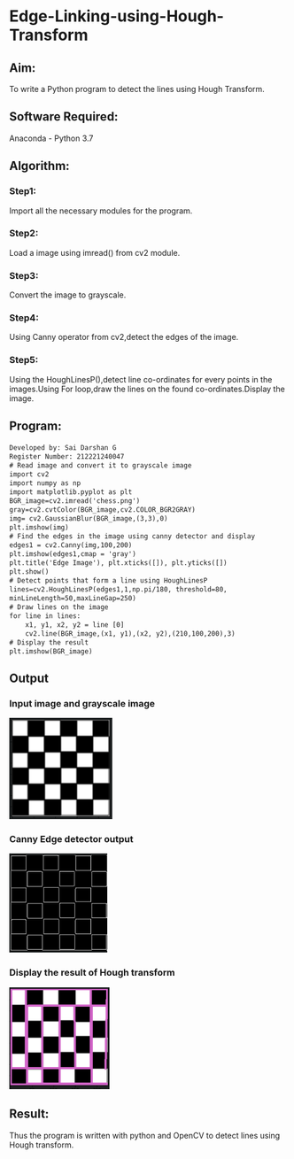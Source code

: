 # Edge-Linking-using-Hough-Transform
## Aim:
To write a Python program to detect the lines using Hough Transform.

## Software Required:
Anaconda - Python 3.7

## Algorithm:
### Step1:
Import all the necessary modules for the program.
### Step2:
Load a image using imread() from cv2 module.
### Step3:
Convert the image to grayscale.
### Step4:
Using Canny  operator from cv2,detect the edges of the image.
### Step5:
Using the HoughLinesP(),detect line co-ordinates for every points in the images.Using For loop,draw the lines on the found co-ordinates.Display the image.
## Program:
```
Developed by: Sai Darshan G
Register Number: 212221240047
# Read image and convert it to grayscale image
import cv2
import numpy as np
import matplotlib.pyplot as plt
BGR_image=cv2.imread('chess.png')
gray=cv2.cvtColor(BGR_image,cv2.COLOR_BGR2GRAY)
img= cv2.GaussianBlur(BGR_image,(3,3),0)
plt.imshow(img)
# Find the edges in the image using canny detector and display
edges1 = cv2.Canny(img,100,200)
plt.imshow(edges1,cmap = 'gray')
plt.title('Edge Image'), plt.xticks([]), plt.yticks([])
plt.show()
# Detect points that form a line using HoughLinesP
lines=cv2.HoughLinesP(edges1,1,np.pi/180, threshold=80, minLineLength=50,maxLineGap=250)
# Draw lines on the image
for line in lines:
    x1, y1, x2, y2 = line [0] 
    cv2.line(BGR_image,(x1, y1),(x2, y2),(210,100,200),3)
# Display the result
plt.imshow(BGR_image)
```
## Output
### Input image and grayscale image
![inp](1hf.png)
### Canny Edge detector output
![inp](2hf.png)
### Display the result of Hough transform
![inp](3hf.png)
## Result:
Thus the program is written with python and OpenCV to detect lines using Hough transform. 
